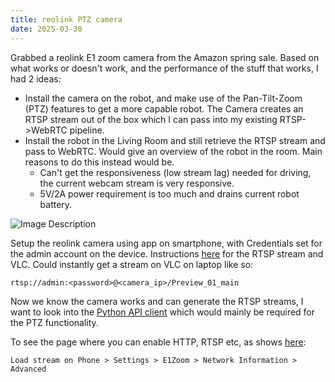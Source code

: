 ```yaml
---
title: reolink PTZ camera
date: 2025-03-30
---
```

Grabbed a reolink E1 zoom camera from the Amazon spring sale. Based on what works or doesn't work, and the performance of the stuff that works, I had 2 ideas:
<!--more-->
- Install the camera on the robot, and make use of the Pan-Tilt-Zoom (PTZ) features to get a more capable robot. The Camera creates an RTSP stream out of the box which I can pass into my existing RTSP->WebRTC pipeline.
- Install the robot in the Living Room and still retrieve the RTSP stream and pass to WebRTC. Would give an overview of the robot in the room. Main reasons to do this instead would be.
	- Can't get the responsiveness (low stream lag) needed for driving, the current webcam stream is very responsive.
	- 5V/2A power requirement is too much and drains current robot battery.

![Image Description](/images/reolink_e1_zoom.png)

Setup the reolink camera using app on smartphone, with Credentials set for the admin account on the device. Instructions [here](https://support.reolink.com/hc/en-us/articles/360007010473-How-to-Live-View-Reolink-Cameras-via-VLC-Media-Player/) for the RTSP stream and VLC. Could instantly get a stream on VLC on laptop like so:
```
rtsp://admin:<password>@<camera_ip>/Preview_01_main
```

Now we know the camera works and can generate the RTSP streams, I want to look into the [Python API client](https://github.com/ReolinkCameraAPI/reolinkapipy) which would mainly be required for the PTZ functionality.

To see the page where you can enable HTTP, RTSP etc, as shows [here](https://support.reolink.com/hc/en-us/articles/360003452893-How-to-Access-Reolink-Cameras-NVRs-Home-Hub-Locally-via-Web-Browsers/):
```
Load stream on Phone > Settings > E1Zoom > Network Information > Advanced
```

